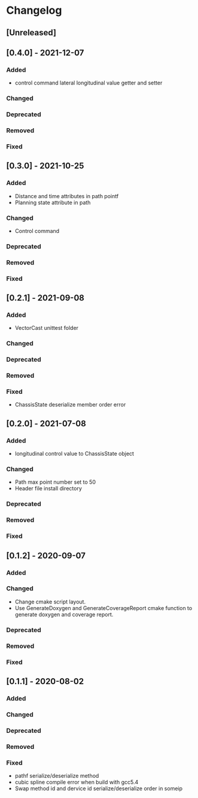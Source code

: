 # Changelog

## [Unreleased]


## [0.4.0] - 2021-12-07
### Added
- control command lateral longitudinal value getter and setter
### Changed
### Deprecated
### Removed
### Fixed 

## [0.3.0] - 2021-10-25
### Added
- Distance and time attributes in path pointf
- Planning state attribute in path
### Changed
- Control command 
### Deprecated
### Removed
### Fixed

## [0.2.1] - 2021-09-08
### Added
- VectorCast unittest folder
### Changed
### Deprecated
### Removed
### Fixed
- ChassisState deserialize member order error

## [0.2.0] - 2021-07-08
### Added
- longitudinal control value to ChassisState object

### Changed
- Path max point number set to 50
- Header file install directory

### Deprecated

### Removed

### Fixed

## [0.1.2] - 2020-09-07
### Added

### Changed
- Change cmake script layout.
- Use GenerateDoxygen and GenerateCoverageReport cmake function to generate doxygen and coverage report.

### Deprecated

### Removed

### Fixed


## [0.1.1] - 2020-08-02
### Added

### Changed

### Deprecated

### Removed

### Fixed
- pathf serialize/deserialize method
- cubic spline compile error when build with gcc5.4
- Swap method id and dervice id serialize/deserialize order in someip
